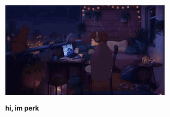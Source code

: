 <img align="center" src="https://github.com/knownsrc/knownsrc/blob/main/imgs/lofi.gif">

## hi, im perk
